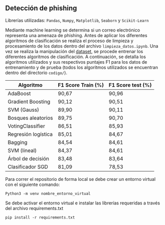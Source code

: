 ## Detección de phishing

Librerías utilizadas: `Pandas`, `Numpy`, `Matplotlib`, `Seaborn` y `Scikit-Learn`

Mediante machine learning se determina si un correo electrónico representa una amenaza de phishing. Antes de aplicar los diferentes algoritmos de clasificación se realiza el proceso de limpieza y procesamiento de los datos dentro del archivo `limpieza_datos.ipynb`. Una vez se realiza la manipulación del [dataset](https://www.kaggle.com/datasets/shashwatwork/web-page-phishing-detection-dataset), se procede entrenar los diferentes algoritmos de clasificación. A continuación, se detalla los algoritmos utilizados y sus respectivos puntajes F1 para los datos de entrenamiento y de prueba (todos los algoritmos utilizados se encuentran dentro del directorio `codigo/`).

| Algoritmo             | F1 Score Train (%) | F1 Score test (%) |
|-----------------------|--------------------|-------------------|
| AdaBoost              | 90,67              | 90,96             |
| Gradient   Boosting   | 90,12              | 90,51             |
| SVM (Gauss)           | 89,90              | 90,11             |
| Bosques   aleatorios  | 89,75              | 90,70             |
| VotingClassifier      | 86,51              | 85,93             |
| Regresión   logística | 85,01              | 84,67             |
| Bagging               | 84,54              | 84,61             |
| SVM (lineal)          | 84,37              | 84,61             |
| Árbol de   decisión   | 83,48              | 83,64             |
| Clasificador   SGD    | 81,09              | 78,53             |

Para correr el repositorio de forma local se debe crear un entorno virtual con el siguiente comando:

    Python3 -m venv nombre_entorno_virtual

Se debe activar el entorno virtual e instalar las librerías requeridas a través del archivo requirements.txt

    pip install -r requirements.txt
